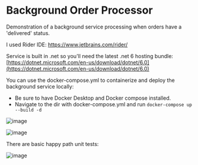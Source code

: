 # Background Order Processor
Demonstration of a background service processing when orders have a 'delivered' status.

I used Rider IDE: https://www.jetbrains.com/rider/

Service is built in .net so you'll need the latest .net 6 hosting bundle: [https://dotnet.microsoft.com/en-us/download/dotnet/6.0](https://dotnet.microsoft.com/en-us/download/dotnet/6.0)

You can use the docker-compose.yml to containerize and deploy the background service locally:
 - Be sure to have Docker Desktop and Docker compose installed.
 - Navigate to the dir with docker-compose.yml and run `docker-compose up --build -d`
   
![image](https://github.com/user-attachments/assets/c5a5f9f2-e6c0-470b-a458-d782714001ff)

![image](https://github.com/user-attachments/assets/1f8f2537-65ef-4fd8-9608-7466d99d664e)


There are basic happy path unit tests:

![image](https://github.com/user-attachments/assets/1a4de62e-efc9-4ef8-ab7d-c0136c14ae8b)







